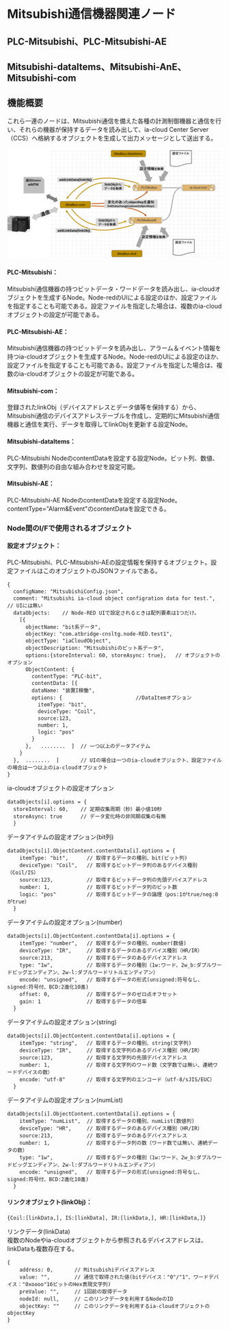 # Mitsubishi通信機器関連ノード

## PLC-Mitsubishi、PLC-Mitsubishi-AE
## Mitsubishi-dataItems、Mitsubishi-AnE、Mitsubishi-com

## 機能概要
これら一連のノードは、Mitsubishi通信を備えた各種の計測制御機器と通信を行い、それらの機器が保持するデータを読み出して、ia-cloud Center Server（CCS）へ格納するオブジェクトを生成して出力メッセージとして送出する。

![構成図](構成図.png)

#### PLC-Mitsubishi：  
Mitsubishi通信機器の持つビットデータ・ワードデータを読み出し、ia-cloudオブジェクトを生成するNode。Node-redのUIによる設定のほか、設定ファイルを指定することも可能である。設定ファイルを指定した場合は、複数のia-cloudオブジェクトの設定が可能である。
#### PLC-Mitsubishi-AE：  
Mitsubishi通信機器の持つビットデータを読み出し、アラーム＆イベント情報を持つia-cloudオブジェクトを生成するNode。Node-redのUIによる設定のほか、設定ファイルを指定することも可能である。設定ファイルを指定した場合は、複数のia-cloudオブジェクトの設定が可能である。
#### Mitsubishi-com：  
登録されたlinkObj（デバイスアドレスとデータ値等を保持する）から、Mitsubishi通信のデバイスアドレステーブルを作成し、定期的にMitsubishi通信機器と通信を実行、データを取得してlinkObjを更新する設定Node。
#### Mitsubishi-dataItems：　　
PLC-Mitsubishi NodeのcontentDataを設定する設定Node。ビット列、数値、文字列、数値列の自由な組み合わせを設定可能。
#### Mitsubishi-AE：　　
PLC-Mitsubishi-AE NodeのcontentDataを設定する設定Node。contentType="Alarm&Event"のcontentDataを設定できる。

### Node間のI/Fで使用されるオブジェクト　　

#### 設定オブジェクト：  
PLC-Mitsubishi、PLC-Mitsubishi-AEの設定情報を保持するオブジェクト。設定ファイルはこのオブジェクトのJSONファイルである。
```
{
  configName: "MitsubishiConfig.json",
  comment: "Mitsubishi ia-cloud object configration data for test.",  // UIには無い
  dataObjects:    // Node-RED UIで設定されるときは配列要素は1つだけ。
    [{
      objectName: "bit系データ",
      objectKey: "com.atbridge-cnsltg.node-RED.test1",
      objectType: "iaCloudObject",
      objectDescription: "Mitsubishiのビット系データ",
      options:{storeInterval: 60, storeAsync: true},   // オブジェクトのオプション
      ObjectContent: {
        contentType: "PLC-bit",
        contentData: [{
        dataName: "装置I稼働",
        options: {                        //DataItemオプション
          itemType: "bit",
          deviceType: "Coil",
          source:123,
          number: 1,
          logic: "pos"
        }
      },   ........  ]  // 一つ以上のデータアイテム
    }
  },  ........  ]       // UIの場合は一つのia-cloudオブジェクト、設定ファイルの場合は一つ以上のia-cloudオブジェクト
}
```
ia-cloudオブジェクトの設定オプション
```
dataObjects[i].options = {
  storeInterval: 60,    // 定期収集周期（秒）最小値10秒
  storeAsync: true      // データ変化時の非同期収集の有無
  }
```
データアイテムの設定オプション(bit列)
```
dataObjects[i].ObjectContent.contentData[i].options = {
    itemType: "bit",      // 取得するデータの種別、bit(ビット列)
    deviceType: "Coil",   // 取得するビットデータ列のあるデバイス種別（Coil/IS）
    source:123,           // 取得するビットデータ列の先頭デバイスアドレス
    number: 1,            // 取得するビットデータ列のビット数
    logic: "pos"          // 取得するビットデータの論理（pos:1がtrue/neg:0がtrue）
  }
```
データアイテムの設定オプション(number)
```
dataObjects[i].ObjectContent.contentData[i].options = {
    itemType: "number",   // 取得するデータの種別、number(数値)
    deviceType: "IR",     // 取得するデータのあるデバイス種別（HR/IR）
    source:213,           // 取得するデータのあるデバイスアドレス
    type: "1w",           // 取得するデータの種別（1w:ワード、2w_b:ダブルワードビッグエンディアン、2w-l:ダブルワードリトルエンディアン）
    encode: "unsigned",   // 取得するデータの形式(unsigned:符号なし、signed:符号付、BCD:2進化10進)
    offset: 0,            // 取得するデータのゼロ点オフセット
    gain: 1               // 取得するデータの倍率
  }
```
データアイテムの設定オプション(string)
```
dataObjects[i].ObjectContent.contentData[i].options = {
    itemType: "string",   // 取得するデータの種別、string(文字列)
    deviceType: "IR",     // 取得する文字列のあるデバイス種別（HR/IR）
    source:123,           // 取得する文字列の先頭デバイスアドレス
    number: 1,            // 取得する文字列のワード数（文字数では無い、連続ワードデバイスの数）
    encode: "utf-8"       // 取得する文字列のエンコード（utf-8/sJIS/EUC）
  }
```
データアイテムの設定オプション(numList)
```
dataObjects[i].ObjectContent.contentData[i].options = {
    itemType: "numList",  // 取得するデータの種別、numList(数値列)
    deviceType: "HR",     // 取得するデータのあるデバイス種別（HR/IR）
    source:213,           // 取得するデータのあるデバイスアドレス
    number: 1,            // 取得するデータ列の数（ワード数では無い、連続データの数）
    type: "1w",           // 取得するデータの種別（1w:ワード、2w_b:ダブルワードビッグエンディアン、2w-l:ダブルワードリトルエンディアン）
    encode: "unsigned",   // 取得するデータの形式(unsigned:符号なし、signed:符号付、BCD:2進化10進)
  }
```
#### リンクオブジェクト(linkObj)：
```
{Coil:[linkData,], IS:[linkData], IR:[linkData,], HR:[linkData,]}
```
リンクデータ(linkData)  
複数のNodeやia-cloudオブジェクトから参照されるデバイスアドレスは、linkDataも複数存在する。
```
{
    address: 0,       // Mitsubishiデバイスアドレス
    value: "",        // 通信で取得された値(bitデバイス："0"/"1"、ワードデバイス："0xoooo"16ビットのHex表現文字列)
    preValue: "",     // 1回前の取得データ
    nodeId: null,     // このリンクデータを利用するNodeのID
    objectKey: ""     // このリンクデータを利用するia-cloudオブジェクトのobjectKey
}
```

